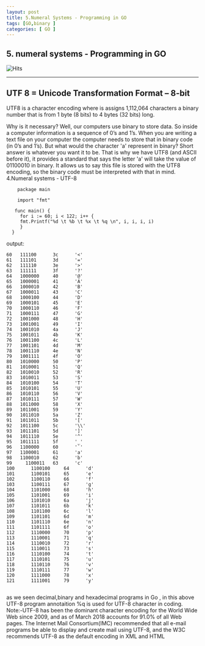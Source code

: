 ```yaml
---
layout: post
title: 5.Numeral Systems - Programming in GO
tags: [GO,binary ]
categories: [ GO ]
---
```



## 5. numeral systems - Programming in GO
![Hits](https://hitcounter.pythonanywhere.com/count/tag.svg?url=https%3A%2F%2Fengineitops.icu%2FUTF-8go)


---
##  UTF 8 = Unicode Transformation Format – 8-bit

UTF8 is a character encoding where is assigns 1,112,064 characters a binary number that is from 1 byte (8 bits) to 4 bytes (32 bits) long.

Why is it necessary? Well, our computers use binary to store data. So inside a computer information is a sequence of 0’s and 1’s. 
When you are writing a text file on your computer the computer needs to store that in binary code (in 0’s and 1’s). But what would the character 'a' represent in binary? Short answer is whatever you want it to be. That is why we have UTF8 (and ASCII before it), it provides a standard that says the letter 'a' will take the value of 01100010 in binary. 
It allows us to say this file is stored with the UTF8 encoding, so the binary code must be interpreted with that in mind.
4.Numeral systems -  UTF-8

     
   ```   
       package main

       import "fmt"

      func main() {
	    for i := 60; i < 122; i++ {
	   	fmt.Printf("%d \t %b \t %x \t %q \n", i, i, i, i)
	    }
     }
   ```
 output:     
 ```
60 	 111100 	 3c 	 '<' 
61 	 111101 	 3d 	 '=' 
62 	 111110 	 3e 	 '>' 
63 	 111111 	 3f 	 '?' 
64 	 1000000 	 40 	 '@' 
65 	 1000001 	 41 	 'A' 
66 	 1000010 	 42 	 'B' 
67 	 1000011 	 43 	 'C' 
68 	 1000100 	 44 	 'D' 
69 	 1000101 	 45 	 'E' 
70 	 1000110 	 46 	 'F' 
71 	 1000111 	 47 	 'G' 
72 	 1001000 	 48 	 'H' 
73 	 1001001 	 49 	 'I' 
74 	 1001010 	 4a 	 'J' 
75 	 1001011 	 4b 	 'K' 
76 	 1001100 	 4c 	 'L' 
77 	 1001101 	 4d 	 'M' 
78 	 1001110 	 4e 	 'N' 
79 	 1001111 	 4f 	 'O' 
80 	 1010000 	 50 	 'P' 
81 	 1010001 	 51 	 'Q' 
82 	 1010010 	 52 	 'R' 
83 	 1010011 	 53 	 'S' 
84 	 1010100 	 54 	 'T' 
85 	 1010101 	 55 	 'U' 
86 	 1010110 	 56 	 'V' 
87 	 1010111 	 57 	 'W' 
88 	 1011000 	 58 	 'X' 
89 	 1011001 	 59 	 'Y' 
90 	 1011010 	 5a 	 'Z' 
91 	 1011011 	 5b 	 '[' 
92 	 1011100 	 5c 	 '\\' 
93 	 1011101 	 5d 	 ']' 
94 	 1011110 	 5e 	 '^' 
95 	 1011111 	 5f 	 '_' 
96 	 1100000 	 60 	 '`' 
97 	 1100001 	 61 	 'a' 
98 	 1100010 	 62 	 'b' 
99 	   1100011 	 63 	 'c' 
100 	 1100100 	 64 	 'd' 
101 	 1100101 	 65 	 'e' 
102 	 1100110 	 66 	 'f' 
103 	 1100111 	 67 	 'g' 
104 	 1101000 	 68 	 'h' 
105 	 1101001 	 69 	 'i' 
106 	 1101010 	 6a 	 'j' 
107 	 1101011 	 6b 	 'k' 
108 	 1101100 	 6c 	 'l' 
109 	 1101101 	 6d 	 'm' 
110 	 1101110 	 6e 	 'n' 
111 	 1101111 	 6f 	 'o' 
112 	 1110000 	 70 	 'p' 
113 	 1110001 	 71 	 'q' 
114 	 1110010 	 72 	 'r' 
115 	 1110011 	 73 	 's' 
116 	 1110100 	 74 	 't' 
117 	 1110101 	 75 	 'u' 
118 	 1110110 	 76 	 'v' 
119 	 1110111 	 77 	 'w' 
120 	 1111000 	 78 	 'x' 
121 	 1111001 	 79 	 'y' 
	       
```
               


as we seen decimal,binary and hexadecimal programs in Go , in this above UTF-8 program annotaition %q is used for UTF-8 character in 
coding.
Note:-UTF-8 has been the dominant character encoding for the World Wide Web since 2009, 
and as of March 2018 accounts for 91.0% of all Web pages. The Internet Mail Consortium(IMC) 
recommended that all e-mail programs be able to display and create mail using UTF-8,
and the W3C recommends UTF-8 as the default encoding in XML and HTML


